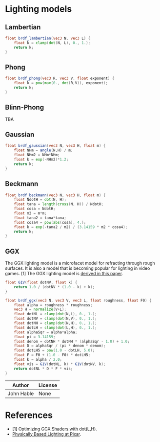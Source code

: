 # Lighting models

## Lambertian

```glsl
float brdf_lambertian(vec3 N, vec3 L) {
    float k = clamp(dot(N, L), 0., 1.);
    return k;
}
```

## Phong

```glsl
float brdf_phong(vec3 R, vec3 V, float exponent) {
    float k = pow(max(0., dot(R,V)), exponent);
    return k;
}
```

## Blinn-Phong

TBA

## Gaussian

```glsl
float brdf_gaussian(vec3 N, vec3 H, float m) {
    float NHm = angle(N,H) / m;
    float NHm2 = NHm*NHm;
    float k = exp(-NHm2)*1.2;
    return k;
}
```

## Beckmann

```glsl
float brdf_beckmann(vec3 N, vec3 H, float m) {
    float NdotH = dot(N, H);
    float tana = length(cross(N, H)) / NdotH;
    float cosa = NdotH;
    float m2 = m*m;
    float tana2 = tana*tana;
    float cosa4 = pow(abs(cosa), 4.);
    float k = exp(-tana2 / m2) / (3.14159 * m2 * cosa4);
    return k;
}
```

## GGX

The GGX lighting model is a microfacet model for refracting through rough surfaces. It is also a model that is becoming popular for lighting in video games. [1] The GGX lighting model is [derived in this paper](http://www.cs.cornell.edu/~srm/publications/EGSR07-btdf.pdf).

```glsl
float G1V(float dotNV, float k) {
    return 1.0 / (dotNV * (1.0 - k) + k);
}

float brdf_ggx(vec3 N, vec3 V, vec3 L, float roughness, float F0) {
    float alpha = roughness * roughness;
    vec3 H = normalize(V+L);
    float dotNL = clamp(dot(N,L), 0., 1.);
    float dotNV = clamp(dot(N,V), 0., 1.);
    float dotNH = clamp(dot(N,H), 0., 1.);
    float dotLH = clamp(dot(L,H), 0., 1.);
    float alphaSqr = alpha*alpha;
    float pi = 3.14159;
    float denom = dotNH * dotNH * (alphaSqr - 1.0) + 1.0;
    float D = alphaSqr / (pi * denom * denom);
    float dotLH5 = pow(1.0 - dotLH, 5.0);
    float F = F0 + (1.0 - F0) * dotLH5;
    float k = alpha / 2.0;
    float vis = G1V(dotNL, k) * G1V(dotNV, k);
    return dotNL * D * F * vis;
}
```

|Author|License|
|--|--|
|John Hable|None|

# References

* [1] [Optimizing GGX Shaders with dot(L,H)](http://filmicworlds.com/blog/optimizing-ggx-shaders-with-dotlh/).
 * [Physically Based Lighting at Pixar](https://blog.selfshadow.com/publications/s2013-shading-course/pixar/s2013_pbs_pixar_notes.pdf).
